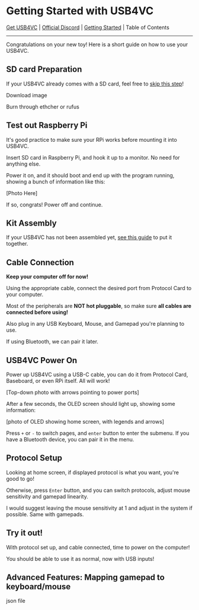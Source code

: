 # Getting Started with USB4VC

[Get USB4VC](https://www.tindie.com/) | [Official Discord](https://discord.gg/4sJCBx5) | [Getting Started](getting_started.md) | Table of Contents

------

Congratulations on your new toy! Here is a short guide on how to use your USB4VC.

## SD card Preparation

If your USB4VC already comes with a SD card, feel free to [skip this step](#test-out-raspberry-pi)!

Download image

Burn through ethcher or rufus

## Test out Raspberry Pi

It's good practice to make sure your RPi works before mounting it into USB4VC.

Insert SD card in Raspberry Pi, and hook it up to a monitor. No need for anything else.

Power it on, and it should boot and end up with the program running, showing a bunch of information like this:

[Photo Here]

If so, congrats! Power off and continue.

## Kit Assembly

If your USB4VC has not been assembled yet, [see this guide](/kit_assembly_guide.md) to put it together.

## Cable Connection

**Keep your computer off for now!**

Using the appropriate cable, connect the desired port from Protocol Card to your computer.

Most of the peripherals are **NOT hot pluggable**, so make sure **all cables are connected before using!**

Also plug in any USB Keyboard, Mouse, and Gamepad you're planning to use.

If using Bluetooth, we can pair it later.

## USB4VC Power On

Power up USB4VC using a USB-C cable, you can do it from Protocol Card, Baseboard, or even RPi itself. All will work!

[Top-down photo with arrows pointing to power ports]

After a few seconds, the OLED screen should light up, showing some information:

[photo of OLED showing home screen, with legends and arrows]

Press `+` or `-` to switch pages, and `enter` button to enter the submenu. If you have a Bluetooth device, you can pair it in the menu.

## Protocol Setup

Looking at home screen, if displayed protocol is what you want, you're good to go!

Otherwise, press `Enter` button, and you can switch protocols, adjust mouse sensitivity and gamepad linearity.

I would suggest leaving the mouse sensitivity at 1 and adjust in the system if possible. Same with gamepads.

## Try it out!

With protocol set up, and cable connected, time to power on the computer!

You should be able to use it as normal, now with USB inputs!

## Advanced Features: Mapping gamepad to keyboard/mouse

json file




